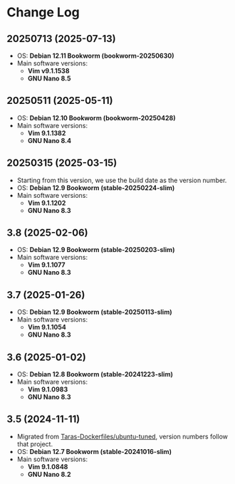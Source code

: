 # Change Log

## 20250713 (2025-07-13)

* OS: **Debian 12.11 Bookworm (bookworm-20250630)**
* Main software versions:
  - **Vim v9.1.1538**
  - **GNU Nano 8.5**

## 20250511 (2025-05-11)

* OS: **Debian 12.10 Bookworm (bookworm-20250428)**
* Main software versions:
  - **Vim 9.1.1382**
  - **GNU Nano 8.4**

## 20250315 (2025-03-15)

* Starting from this version, we use the build date as the version number.
* OS: **Debian 12.9 Bookworm (stable-20250224-slim)**
* Main software versions:
  - **Vim 9.1.1202**
  - **GNU Nano 8.3**

## 3.8 (2025-02-06)

* OS: **Debian 12.9 Bookworm (stable-20250203-slim)**
* Main software versions:
  - **Vim 9.1.1077**
  - **GNU Nano 8.3**

## 3.7 (2025-01-26)

* OS: **Debian 12.9 Bookworm (stable-20250113-slim)**
* Main software versions:
  - **Vim 9.1.1054**
  - **GNU Nano 8.3**

## 3.6 (2025-01-02)

* OS: **Debian 12.8 Bookworm (stable-20241223-slim)**
* Main software versions:
  - **Vim 9.1.0983**
  - **GNU Nano 8.3**

## 3.5 (2024-11-11)

* Migrated from [Taras-Dockerfiles/ubuntu-tuned](https://github.com/Taras-Dockerfiles/ubuntu-tuned), version numbers follow that project.
* OS: **Debian 12.7 Bookworm (stable-20241016-slim⁠)**
* Main software versions:
  - **Vim 9.1.0848**
  - **GNU Nano 8.2**
